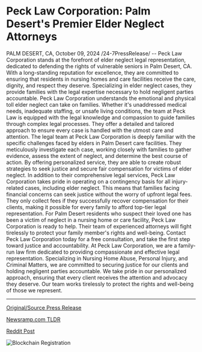 # Peck Law Corporation: Palm Desert's Premier Elder Neglect Attorneys

PALM DESERT, CA, October 09, 2024 /24-7PressRelease/ -- Peck Law Corporation stands at the forefront of elder neglect legal representation, dedicated to defending the rights of vulnerable seniors in Palm Desert, CA. With a long-standing reputation for excellence, they are committed to ensuring that residents in nursing homes and care facilities receive the care, dignity, and respect they deserve. Specializing in elder neglect cases, they provide families with the legal expertise necessary to hold negligent parties accountable.  Peck Law Corporation understands the emotional and physical toll elder neglect can take on families. Whether it's unaddressed medical needs, inadequate staffing, or unsafe living conditions, the team at Peck Law is equipped with the legal knowledge and compassion to guide families through complex legal processes. They offer a detailed and tailored approach to ensure every case is handled with the utmost care and attention.  The legal team at Peck Law Corporation is deeply familiar with the specific challenges faced by elders in Palm Desert care facilities. They meticulously investigate each case, working closely with families to gather evidence, assess the extent of neglect, and determine the best course of action. By offering personalized service, they are able to create robust strategies to seek justice and secure fair compensation for victims of elder neglect.  In addition to their comprehensive legal services, Peck Law Corporation takes pride in operating on a contingency basis for all injury-related cases, including elder neglect. This means that families facing financial concerns can seek justice without the worry of upfront legal fees. They only collect fees if they successfully recover compensation for their clients, making it possible for every family to afford top-tier legal representation.  For Palm Desert residents who suspect their loved one has been a victim of neglect in a nursing home or care facility, Peck Law Corporation is ready to help. Their team of experienced attorneys will fight tirelessly to protect your family member's rights and well-being. Contact Peck Law Corporation today for a free consultation, and take the first step toward justice and accountability.  At Peck Law Corporation, we are a family-run law firm dedicated to providing compassionate and effective legal representation. Specializing in Nursing Home Abuse, Personal Injury, and Criminal Matters, we are committed to securing justice for our clients and holding negligent parties accountable. We take pride in our personalized approach, ensuring that every client receives the attention and advocacy they deserve. Our team works tirelessly to protect the rights and well-being of those we represent. 

---

[Original/Source Press Release](https://www.24-7pressrelease.com/press-release/515083/peck-law-corporation-palm-deserts-premier-elder-neglect-attorneys)
                    

[Newsramp.com TLDR](https://newsramp.com/curated-news/peck-law-corporation-leading-the-fight-for-elder-neglect-victims-in-palm-desert-ca/4886ebebebba324de8a40cfb57346bfa) 

 



[Reddit Post](https://www.reddit.com/r/newsramp/comments/1fzlu6d/peck_law_corporation_leading_the_fight_for_elder/) 



![Blockchain Registration](https://cdn.newsramp.app/24-7PressRelease/qrcode/2410/9/neonqR3Q.webp)